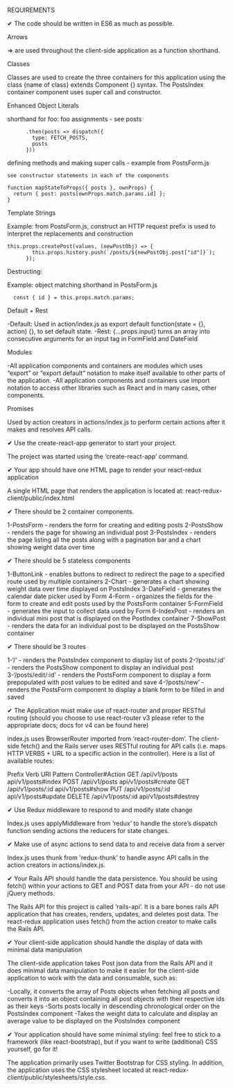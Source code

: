 REQUIREMENTS

 ✔ The code should be written in ES6 as much as possible.

Arrows

  => are used throughout the client-side application as a function shorthand.

Classes

  Classes are used to create the three containers for this application using the class {name of class} extends Component {} syntax.  The PostsIndex container component uses super call and constructor.

Enhanced Object Literals

  shorthand for foo: foo assignments - see posts

          .then(posts => dispatch({
            type: FETCH_POSTS,
            posts
          }))

  defining methods and making super calls - example from PostsForm.js

    see constructor statements in each of the components

    function mapStateToProps({ posts }, ownProps) {
      return { post: posts[ownProps.match.params.id] };
    }

Template Strings

  Example: from PostsForm.js, construct an HTTP request prefix is used to interpret the replacements and construction

    this.props.createPost(values, (newPostObj) => {
            this.props.history.push(`/posts/${newPostObj.post["id"]}`);
          });

Destructing:

  Example: object matching shorthand in PostsForm.js

  	  const { id } = this.props.match.params;

Default + Rest

  -Default: Used in action/index.js as export default function(state = {}, action) {}, to set default state.
  -Rest: {...props.input} turns an array into consecutive arguments for an input tag in FormField and DateField

Modules

  -All application components and containers are modules which uses “export” or “export default” notation to make itself available to other parts of the application.
  -All application components and containers use import notation to access other libraries such as React and in many cases, other components.

Promises

Used by action creators in actions/index.js to perform certain actions after it makes and resolves API calls.

✔  Use the create-react-app generator to start your project.

The project was started using the ‘create-react-app’ command.

✔  Your app should have one HTML page to render your react-redux application

A single HTML page that renders the application is located at: react-redux-client/public/index.html

✔  There should be 2 container components.

  1-PostsForm - renders the form for creating and editing posts
  2-PostsShow - renders the page for showing an individual post
  3-PostsIndex - renders the page listing all the posts along with a pagination bar and a chart showing weight data over time

✔  There should be 5 stateless components

  1-ButtonLink - enables buttons to redirect to redirect the page to a specified route used by multiple containers
  2-Chart - generates a chart showing weight data over time displayed on PostsIndex
  3-DateField - generates the calendar date picker used by Form
  4-Form - organizes the fields for the form to create and edit posts used by the PostsForm container
  5-FormField - generates the input to collect data used by Form
  6-IndexPost - renders an individual mini post that is displayed on the PostIndex container
  7-ShowPost - renders the data for an individual post to be displayed on the PostsShow container

✔  There should be 3 routes

  1-‘/’ - renders the PostsIndex component to display list of posts
  2-‘/posts/:id’ - renders the PostsShow component to display an individual post
  3-‘/posts/edit/:id’ - renders the PostsForm component to display a form prepopulated with post values to be edited and save
  4-‘/posts/new’ - renders the PostsForm component to display a blank form to be filled in and saved

✔  The Application must make use of react-router and proper RESTful routing (should you choose to use react-router v3 please refer to the appropriate docs; docs for v4 can be found here)

  index.js uses BrowserRouter imported from ‘react-router-dom’. The client-side fetch() and the Rails server uses RESTful routing for API calls (i.e. maps HTTP VERBS + URL to a specific action in the controller).  Here is a list of available routes:

  Prefix Verb   		URI Pattern           Controller#Action
  GET    		        /api/v1/posts		     	api/v1/posts#index
  POST   		        /api/v1/posts		     	api/v1/posts#create
  GET    		        /api/v1/posts/:id	 	  api/v1/posts#show
  PUT    			      /api/v1/posts/:id	 	  api/v1/posts#update
  DELETE 		       /api/v1/posts/:id	 	  api/v1/posts#destroy


✔  Use Redux middleware to respond to and modify state change

  Index.js uses applyMiddleware from ‘redux’ to handle the store’s dispatch function sending actions the reducers for state changes.

✔  Make use of async actions to send data to and receive data from a server

  Index.js uses thunk from 'redux-thunk' to handle async API calls in the action creators in actions/index.js.

✔  Your Rails API should handle the data persistence. You should be using fetch() within your actions to GET and POST data from your API - do not use jQuery methods.

  The Rails API for this project is called ‘rails-api’. It is a bare bones rails API application that has creates, renders, updates, and deletes post data.  The react-redux application uses fetch() from the action creator to make calls the Rails API.

✔  Your client-side application should handle the display of data with minimal data manipulation

  The client-side application takes Post json data from the Rails API and it does minimal data manipulation to make it easier for the client-side application to work with the data and consumable, such as:

  -Locally, it converts the array of Posts objects when fetching all posts and converts it into an object containing all post objects with their respective ids as their keys
  -Sorts posts locally in descending chronological order on the PostsIndex component
  -Takes the weight data to calculate and display an average value to be displayed on the PostsIndex component

✔  Your application should have some minimal styling: feel free to stick to a framework (like react-bootstrap), but if you want to write (additional) CSS yourself, go for it!

  The application primarily uses Twitter Bootstrap for CSS styling. In addition, the application uses the CSS stylesheet located at react-redux-client/public/stylesheets/style.css.
